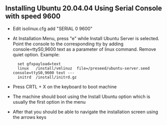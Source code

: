 ## Installing Ubuntu 20.04.04 Using Serial Console with speed 9600

* Edit isolinux.cfg add "SERIAL 0 9600"

* At Installation Menu, press "e" while Install Ubuntu Server is selected. Point the console to the corresponding tty by adding console=ttyS0,9600 text as a parameter of linux command. Remove quiet option. Example:
  ```
    set gfxpayload=text
    linux	/install/vmlinuz  file=/preseed/ubuntu-server.seed console=ttyS0,9600 text ---
    initrd	/install/initrd.gz
  ```

* Press CRTL + X on the keyboard to boot machine 

* The machine should boot using the Install Ubuntu option which is usually the first option in the menu

* After that you should be able to navigate the installation screen using the arrows keys
